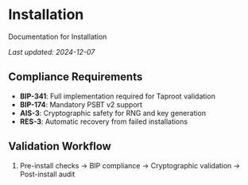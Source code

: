 <!-- markdownlint-disable MD013 line-length -->

# Installation

Documentation for Installation

*Last updated: 2024-12-07*

## Compliance Requirements
- **BIP-341**: Full implementation required for Taproot validation
- **BIP-174**: Mandatory PSBT v2 support
- **AIS-3**: Cryptographic safety for RNG and key generation
- **RES-3**: Automatic recovery from failed installations

## Validation Workflow
1. Pre-install checks → BIP compliance → Cryptographic validation → Post-install audit
